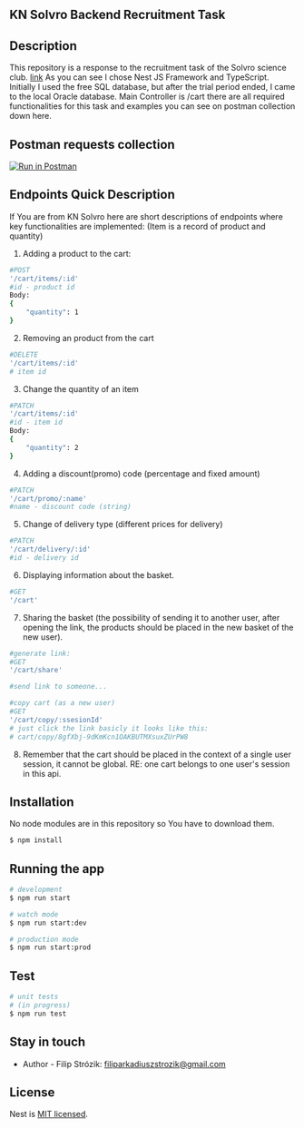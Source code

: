 
## KN Solvro Backend Recruitment Task

## Description

This repository is a response to the recruitment task of the Solvro science club.
[link](https://github.com/Solvro/Rekrutacja2022/blob/master/backend/zadanie.md)
As you can see I chose Nest JS Framework and TypeScript.
Initially I used the free SQL database, but after the trial period ended, I came to the local Oracle database.
Main Controller is /cart there are all required functionalities for this task and 
examples you can see on postman collection down here.

## Postman requests collection
[![Run in Postman](https://run.pstmn.io/button.svg)](https://app.getpostman.com/run-collection/2a2df4381e501635cc4c?action=collection%2Fimport)


## Endpoints Quick Description
If You are from KN Solvro here are short descriptions of endpoints where key functionalities are implemented:
(Item is a record of product and quantity)

1. Adding a product to the cart:

```bash
#POST
'/cart/items/:id'
#id - product id
Body: 
{
    "quantity": 1
}
```

2. Removing an product from the cart
```bash
#DELETE
'/cart/items/:id'
# item id
```

3. Change the quantity of an item
```bash
#PATCH
'/cart/items/:id'
#id - item id
Body: 
{
    "quantity": 2
}
```

4. Adding a discount(promo) code (percentage and fixed amount)
```bash
#PATCH
'/cart/promo/:name'
#name - discount code (string)
```

5. Change of delivery type (different prices for delivery)
```bash
#PATCH
'/cart/delivery/:id'
#id - delivery id
```

6. Displaying information about the basket.
```bash
#GET
'/cart'
```

7. Sharing the basket (the possibility of sending it to another user, after opening the link, the products should be placed in the new basket of the new user).
```bash
#generate link:
#GET
'/cart/share'

#send link to someone...

#copy cart (as a new user)
#GET
'/cart/copy/:ssesionId'
# just click the link basicly it looks like this:
# cart/copy/8gfXbj-9dKmKcn1OAKBUTMXsuxZUrPW8
```
 
8. Remember that the cart should be placed in the context of a single user session, it cannot be global.
RE: one cart belongs to one user's session in this api.

## Installation
No node modules are in this repository so You have to download them.
```bash
$ npm install
```

## Running the app

```bash
# development
$ npm run start

# watch mode
$ npm run start:dev

# production mode
$ npm run start:prod
```

## Test

```bash
# unit tests
# (in progress)
$ npm run test
```

## Stay in touch

- Author - Filip Strózik: filiparkadiuszstrozik@gmail.com

## License

Nest is [MIT licensed](LICENSE).
